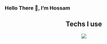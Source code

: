 ### Hello There 👋, I’m Hossam

<h2 align="center">Techs I use</h2>
<p align="center">
  <a href="#">
      <img src="[https://skillicons.dev/icons?i=git,kubernetes,docker,c,vim](https://skillicons.dev/icons?    i=ts,tailwind,css,react,nextjs,prisma,express,mongodb,postgres)" />
  </a>
</p>
